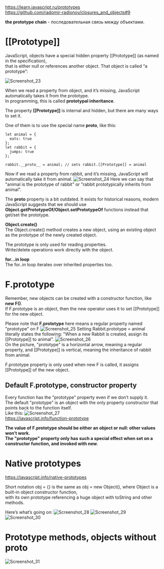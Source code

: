 https://learn.javascript.ru/prototypes  
https://github.com/radomir-radionov/closures_and_objects#9  

**the prototype chain** - последовательная связь между объектами.

# [[Prototype]]

 JavaScript, objects have a special hidden property [[Prototype]] (as named in the specification),  
 that is either null or references another object. That object is called “a prototype”:

![Screenshot_23](https://user-images.githubusercontent.com/66359081/161436113-d935089b-a225-48fa-adf1-8cebd98dda26.png)

When we read a property from object, and it’s missing, JavaScript automatically takes it from the prototype.  
In programming, this is called **prototypal inheritance**.

The property **[[Prototype]]** is internal and hidden, but there are many ways to set it.

One of them is to use the special name __proto__, like this:  
```
let animal = {
  eats: true
};
let rabbit = {
  jumps: true
};

rabbit.__proto__ = animal; // sets rabbit.[[Prototype]] = animal
``` 
Now if we read a property from rabbit, and it’s missing, JavaScript will automatically take it from animal.
![Screenshot_24](https://user-images.githubusercontent.com/66359081/161436430-771e494f-c621-4b4c-9f32-d247c3e6eeba.png)
Here we can say that "animal is the prototype of rabbit" or "rabbit prototypically inherits from animal".

The __proto__ property is a bit outdated. It exists for historical reasons, modern  
JavaScript suggests that we should use **Object.getPrototypeOf/Object.setPrototypeOf** functions instead that get/set the prototype.  

**Object.create()**  
The Object.create() method creates a new object, using an existing object as the prototype of the newly created object.

The prototype is only used for reading properties.  
Write/delete operations work directly with the object.

**for…in loop**  
The for..in loop iterates over inherited properties too.

# F.prototype

Remember, new objects can be created with a constructor function, like **new F()**.  
If F.prototype is an object, then the new operator uses it to set [[Prototype]] for the new object.  

Please note that **F.prototype** here means a regular property named "prototype" on F
![Screenshot_25](https://user-images.githubusercontent.com/66359081/161437368-91181bca-4def-4b70-94fd-464dacd5dddd.png)
Setting Rabbit.prototype = animal literally states the following: "When a new Rabbit is created, assign its [[Prototype]] to animal".
![Screenshot_26](https://user-images.githubusercontent.com/66359081/161437744-c9631b27-2814-4ea5-a1ef-96beeb25ecc5.png)  
On the picture, "prototype" is a horizontal arrow, meaning a regular property, and [[Prototype]] is vertical, meaning the inheritance of rabbit from animal.

F.prototype property is only used when new F is called, it assigns [[Prototype]] of the new object.

## Default F.prototype, constructor property

Every function has the "prototype" property even if we don’t supply it.  
The default "prototype" is an object with the only property constructor that points back to the function itself.  
Like this:
![Screenshot_27](https://user-images.githubusercontent.com/66359081/161437952-36782e67-4415-45d6-99fd-e2be09ac0618.png)  
https://javascript.info/function-prototype  

**The value of F.prototype should be either an object or null: other values won’t work.**  
**The "prototype" property only has such a special effect when set on a constructor function, and invoked with new.**

# Native prototypes

https://javascript.info/native-prototypes

Short notation obj = {} is the same as obj = new Object(), where Object is a built-in object constructor function,  
with its own prototype referencing a huge object with toString and other methods.

Here’s what’s going on:
![Screenshot_28](https://user-images.githubusercontent.com/66359081/161501015-0765615e-c006-4cde-8272-e309a5e932e1.png)
![Screenshot_29](https://user-images.githubusercontent.com/66359081/161501153-91eb8607-d8ab-4b3a-9bb0-f526dc9a45b6.png)
![Screenshot_30](https://user-images.githubusercontent.com/66359081/161501414-1fb19908-0a4d-4d8a-9ecc-5e59f9e1a2a7.png)

# Prototype methods, objects without __proto__
![Screenshot_31](https://user-images.githubusercontent.com/66359081/161508417-d9240b6c-f42a-42eb-b68c-52b8a3da564a.png)









